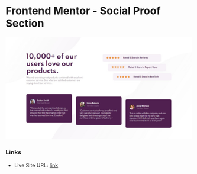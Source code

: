 # Frontend Mentor - Social Proof Section

![Header/intro section for the Huddle landing page with curved sections](./images/desktop-preview.png)

### Links

- Live Site URL: [link](https://socialproofsection-fm.netlify.app/)

